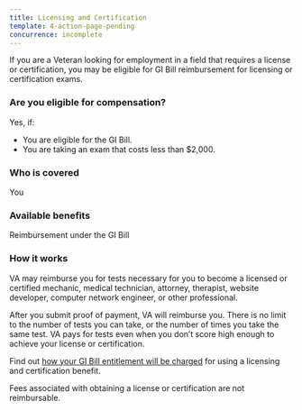```yaml
---
title: Licensing and Certification
template: 4-action-page-pending
concurrence: incomplete
---
```


If you are a Veteran looking for employment in a field that requires a license or certification, you may be eligible for GI Bill reimbursement for licensing or certification exams.
<div class="call-out" markdown="1">

### Are you eligible for compensation?
Yes, if:

  -	You are eligible for the GI Bill.
  -	You are taking an exam that costs less than $2,000.

### Who is covered
You
</div>

### Available benefits
Reimbursement under the GI Bill

### How it works
VA may reimburse you for tests necessary for you to become a licensed or certified mechanic, medical technician, attorney, therapist, website developer, computer network engineer, or other professional.

After you submit proof of payment, VA will reimburse you. There is no limit to the number of tests you can take, or the number of times you take the same test. VA pays for tests even when you don’t score high enough to achieve your license or certification.

Find out [how your GI Bill entitlement will be charged](https://gibill.custhelp.com/app/answers/detail/a_id/29) for using a licensing and certification benefit.

Fees associated with obtaining a license or certification are not reimbursable.
